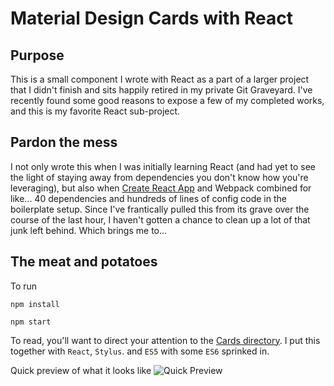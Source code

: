 # Material Design Cards with React

## Purpose

This is a small component I wrote with React as a part of a larger project that I didn't finish and sits happily retired in my private Git Graveyard. I've recently found some good reasons to expose a few of my completed works, and this is my favorite React sub-project.

## Pardon the mess

I not only wrote this when I was initially learning React (and had yet to see the light of staying away from dependencies you don't know how you're leveraging), but also when [Create React App](https://github.com/facebookincubator/create-react-app) and Webpack combined for like... 40 dependencies and hundreds of lines of config code in the boilerplate setup. Since I've frantically pulled this from its grave over the course of the last hour, I haven't gotten a chance to clean up a lot of that junk left behind. Which brings me to...

## The meat and potatoes

To run

`npm install`

`npm start`

To read, you'll want to direct your attention to the [Cards directory](https://github.com/HardcoreParker/react-cards-component/tree/master/src/components/Cards). I put this together with `React`, `Stylus`. and `ES5` with some `ES6` sprinked in.

Quick preview of what it looks like
![Quick Preview](http://i.imgur.com/TnoDu8B.png)